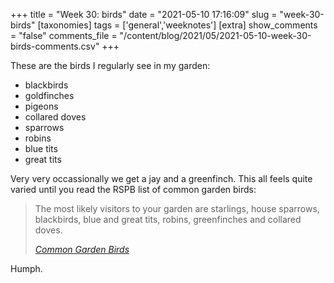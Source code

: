 +++
title = "Week 30: birds"
date = "2021-05-10 17:16:09"
slug = "week-30-birds"
[taxonomies]
tags = ['general','weeknotes']
[extra]
show_comments = "false"
comments_file = "/content/blog/2021/05/2021-05-10-week-30-birds-comments.csv"
+++

These are the birds I regularly see in my garden:

- blackbirds
- goldfinches
- pigeons
- collared doves
- sparrows
- robins
- blue tits
- great tits

Very very occassionally we get a jay and a greenfinch. This all feels quite varied until you read the RSPB list of common garden birds:

> The most likely visitors to your garden are starlings, house sparrows, blackbirds, blue and great tits, robins, greenfinches and collared doves.
> 
> <cite>[Common Garden Birds](https://www.rspb.org.uk/birds-and-wildlife/advice/how-you-can-help-birds/feeding-birds/common-garden-birds/)</cite>

Humph.
